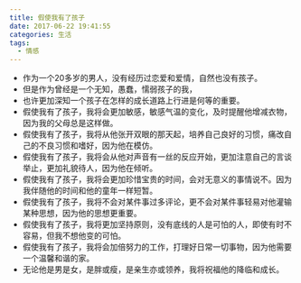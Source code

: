 ```yaml
---
title: 假使我有了孩子
date: 2017-06-22 19:41:55
categories: 生活
tags:
  - 情感
---
```


- 作为一个20多岁的男人，没有经历过恋爱和爱情，自然也没有孩子。
- 但是作为曾经是一个无知，愚蠢，懦弱孩子的我，
- 也许更加深知一个孩子在怎样的成长道路上行进是何等的重要。
- 假使我有了孩子，我将会更加敏感，敏感气温的变化，及时提醒他增减衣物，因为我的父母总是这样做。
- 假使我有了孩子，我将从他张开双眼的那天起，培养自己良好的习惯，痛改自己的不良习惯和嗜好，因为他在模仿。
- 假使我有了孩子，我将会从他对声音有一丝的反应开始，更加注意自己的言谈举止，更加礼貌待人，因为他在倾听。
- 假使我有了孩子，我将会更加珍惜宝贵的时间，会对无意义的事情说不。因为我伴随他的时间和他的童年一样短暂。
- 假使我有了孩子，我将不会对某件事过多评论，更不会对某件事轻易对他灌输某种思想，因为他的思想更重要。
- 假使我有了孩子，我将更加坚持原则，没有底线的人是可怕的人，即使有时不容易，但我不想他变的可怕。
- 假使我有了孩子，我将会加倍努力的工作，打理好日常一切事物，因为他需要一个温馨和谐的家。
- 无论他是男是女，是胖或瘦，是亲生亦或领养，我将祝福他的降临和成长。
